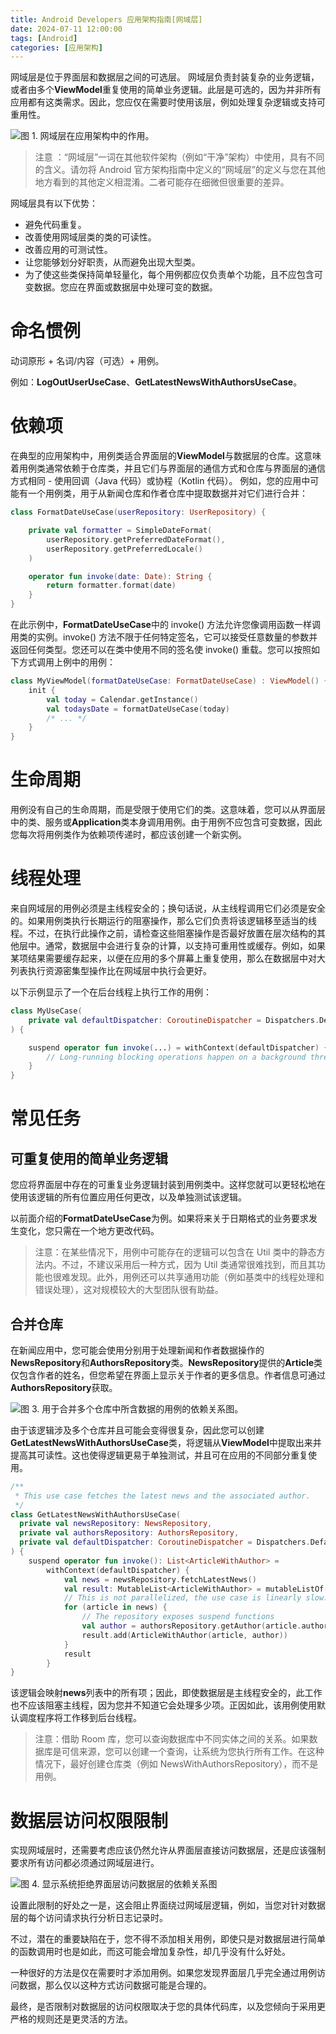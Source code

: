 ```yaml
---
title: Android Developers 应用架构指南[网域层]
date: 2024-07-11 12:00:00
tags: [Android]
categories: [应用架构]
---
```

网域层是位于界面层和数据层之间的可选层。
网域层负责封装复杂的业务逻辑，或者由多个**ViewModel**重复使用的简单业务逻辑。此层是可选的，因为并非所有应用都有这类需求。因此，您应仅在需要时使用该层，例如处理复杂逻辑或支持可重用性。

![图 1. 网域层在应用架构中的作用。](https://developer.android.google.cn/static/topic/libraries/architecture/images/mad-arch-domain-overview.png?hl=zh-cn)

> 注意 ：“网域层”一词在其他软件架构（例如“干净”架构）中使用，具有不同的含义。请勿将 Android 官方架构指南中定义的“网域层”的定义与您在其他地方看到的其他定义相混淆。二者可能存在细微但很重要的差异。

网域层具有以下优势：

- 避免代码重复。
- 改善使用网域层类的类的可读性。
- 改善应用的可测试性。
- 让您能够划分好职责，从而避免出现大型类。
- 为了使这些类保持简单轻量化，每个用例都应仅负责单个功能，且不应包含可变数据。您应在界面或数据层中处理可变的数据。

# 命名惯例
动词原形 + 名词/内容（可选）+ 用例。

例如：**LogOutUserUseCase**、**GetLatestNewsWithAuthorsUseCase**。

# 依赖项
在典型的应用架构中，用例类适合界面层的**ViewModel**与数据层的仓库。这意味着用例类通常依赖于仓库类，并且它们与界面层的通信方式和仓库与界面层的通信方式相同 - 使用回调（Java 代码）或协程（Kotlin 代码）。
例如，您的应用中可能有一个用例类，用于从新闻仓库和作者仓库中提取数据并对它们进行合并：
```kotlin
class FormatDateUseCase(userRepository: UserRepository) {

    private val formatter = SimpleDateFormat(
        userRepository.getPreferredDateFormat(),
        userRepository.getPreferredLocale()
    )

    operator fun invoke(date: Date): String {
        return formatter.format(date)
    }
}
```

在此示例中，**FormatDateUseCase**中的 invoke() 方法允许您像调用函数一样调用类的实例。invoke() 方法不限于任何特定签名，它可以接受任意数量的参数并返回任何类型。您还可以在类中使用不同的签名使 invoke() 重载。您可以按照如下方式调用上例中的用例：
```kotlin
class MyViewModel(formatDateUseCase: FormatDateUseCase) : ViewModel() {
    init {
        val today = Calendar.getInstance()
        val todaysDate = formatDateUseCase(today)
        /* ... */
    }
}
```

# 生命周期
用例没有自己的生命周期，而是受限于使用它们的类。这意味着，您可以从界面层中的类、服务或**Application**类本身调用用例。由于用例不应包含可变数据，因此您每次将用例类作为依赖项传递时，都应该创建一个新实例。

# 线程处理
来自网域层的用例必须是主线程安全的；换句话说，从主线程调用它们必须是安全的。如果用例类执行长期运行的阻塞操作，那么它们负责将该逻辑移至适当的线程。不过，在执行此操作之前，请检查这些阻塞操作是否最好放置在层次结构的其他层中。通常，数据层中会进行复杂的计算，以支持可重用性或缓存。例如，如果某项结果需要缓存起来，以便在应用的多个屏幕上重复使用，那么在数据层中对大列表执行资源密集型操作比在网域层中执行会更好。

以下示例显示了一个在后台线程上执行工作的用例：
```kotlin
class MyUseCase(
    private val defaultDispatcher: CoroutineDispatcher = Dispatchers.Default
) {

    suspend operator fun invoke(...) = withContext(defaultDispatcher) {
        // Long-running blocking operations happen on a background thread.
    }
}
```

# 常见任务
## 可重复使用的简单业务逻辑
您应将界面层中存在的可重复业务逻辑封装到用例类中。这样您就可以更轻松地在使用该逻辑的所有位置应用任何更改，以及单独测试该逻辑。

以前面介绍的**FormatDateUseCase**为例。如果将来关于日期格式的业务要求发生变化，您只需在一个地方更改代码。
> 注意：在某些情况下，用例中可能存在的逻辑可以包含在 Util 类中的静态方法内。不过，不建议采用后一种方式，因为 Util 类通常很难找到，而且其功能也很难发现。此外，用例还可以共享通用功能（例如基类中的线程处理和错误处理），这对规模较大的大型团队很有助益。

## 合并仓库
在新闻应用中，您可能会使用分别用于处理新闻和作者数据操作的**NewsRepository**和**AuthorsRepository**类。**NewsRepository**提供的**Article**类仅包含作者的姓名，但您希望在界面上显示关于作者的更多信息。作者信息可通过**AuthorsRepository**获取。

![图 3. 用于合并多个仓库中所含数据的用例的依赖关系图。](https://developer.android.google.cn/static/topic/libraries/architecture/images/mad-arch-domain-multiple-repos.png?hl=zh-cn)

由于该逻辑涉及多个仓库并且可能会变得很复杂，因此您可以创建**GetLatestNewsWithAuthorsUseCase**类，将逻辑从**ViewModel**中提取出来并提高其可读性。这也使得逻辑更易于单独测试，并且可在应用的不同部分重复使用。
```kotlin
/**
 * This use case fetches the latest news and the associated author.
 */
class GetLatestNewsWithAuthorsUseCase(
  private val newsRepository: NewsRepository,
  private val authorsRepository: AuthorsRepository,
  private val defaultDispatcher: CoroutineDispatcher = Dispatchers.Default
) {
    suspend operator fun invoke(): List<ArticleWithAuthor> =
        withContext(defaultDispatcher) {
            val news = newsRepository.fetchLatestNews()
            val result: MutableList<ArticleWithAuthor> = mutableListOf()
            // This is not parallelized, the use case is linearly slow.
            for (article in news) {
                // The repository exposes suspend functions
                val author = authorsRepository.getAuthor(article.authorId)
                result.add(ArticleWithAuthor(article, author))
            }
            result
        }
}
```

该逻辑会映射**news**列表中的所有项；因此，即使数据层是主线程安全的，此工作也不应该阻塞主线程，因为您并不知道它会处理多少项。正因如此，该用例使用默认调度程序将工作移到后台线程。
> 注意：借助 Room 库，您可以查询数据库中不同实体之间的关系。如果数据库是可信来源，您可以创建一个查询，让系统为您执行所有工作。在这种情况下，最好创建仓库类（例如 NewsWithAuthorsRepository），而不是用例。

# 数据层访问权限限制
实现网域层时，还需要考虑应该仍然允许从界面层直接访问数据层，还是应该强制要求所有访问都必须通过网域层进行。

![图 4. 显示系统拒绝界面层访问数据层的依赖关系图](https://developer.android.google.cn/static/topic/libraries/architecture/images/mad-arch-domain-data-access-restriction.png?hl=zh-cn)

设置此限制的好处之一是，这会阻止界面绕过网域层逻辑，例如，当您对针对数据层的每个访问请求执行分析日志记录时。

不过，潜在的重要缺陷在于，您不得不添加相关用例，即使只是对数据层进行简单的函数调用时也是如此，而这可能会增加复杂性，却几乎没有什么好处。

一种很好的方法是仅在需要时才添加用例。如果您发现界面层几乎完全通过用例访问数据，那么仅以这种方式访问数据可能是合理的。

最终，是否限制对数据层的访问权限取决于您的具体代码库，以及您倾向于采用更严格的规则还是更灵活的方法。
